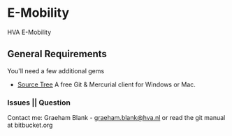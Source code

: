 # E-Mobility
HVA E-Mobility

## General Requirements
You'll need a few additional gems

* [Source Tree](https://www.sourcetreeapp.com)
 A free Git & Mercurial client for Windows or Mac.


### Issues || Question
Contact me: Graeham Blank - graeham.blank@hva.nl or read the git manual at bitbucket.org